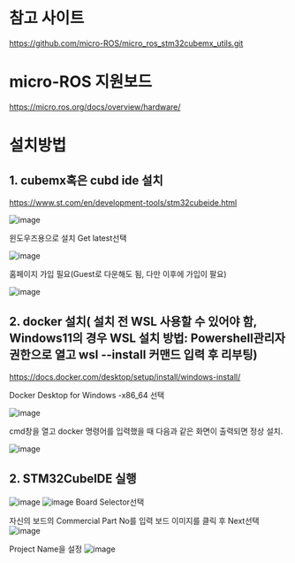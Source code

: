 # 참고 사이트

https://github.com/micro-ROS/micro_ros_stm32cubemx_utils.git

# micro-ROS 지원보드

https://micro.ros.org/docs/overview/hardware/




# 설치방법

## 1. cubemx혹은 cubd ide 설치

https://www.st.com/en/development-tools/stm32cubeide.html


![image](https://github.com/user-attachments/assets/07262d51-f24e-47bc-ac84-b763acbee4a6)

윈도우즈용으로 설치 Get latest선택

![image](https://github.com/user-attachments/assets/b7351213-8b73-4121-b4d5-4e634c7d745e)

홈페이지 가입 필요(Guest로 다운해도 됨, 다만 이후에 가입이 팔요)

![image](https://github.com/user-attachments/assets/83ba7065-3aec-4dc5-b45d-447b97df9ee4)
## 2. docker 설치( 설치 전 WSL 사용할 수 있어야 함, Windows11의 경우 WSL 설치 방법: Powershell관리자권한으로 열고 wsl --install 커맨드 입력 후 리부팅)

https://docs.docker.com/desktop/setup/install/windows-install/

Docker Desktop for Windows -x86_64 선택

![image](https://github.com/user-attachments/assets/bee806ab-f979-4e42-99b2-a4e09fc96252)

cmd창을 열고 docker 명령어를 입력했을 때 다음과 같은 화면이 출력되면 정상 설치.

![image](https://github.com/user-attachments/assets/17c4f00e-35e0-4164-99b5-9b7848052ef1)


## 2. STM32CubeIDE 실행
![image](https://github.com/user-attachments/assets/0ea72f98-ad49-4437-b4ba-9da2677e9698)
![image](https://github.com/user-attachments/assets/f2a69827-c62a-4a8c-a222-da383a0d0d98)
Board Selector선택

자신의 보드의 Commercial Part No를 입력 보드 이미지를 클릭 후 Next선택
![image](https://github.com/user-attachments/assets/5b065b2c-98ca-4405-a3b8-7b84f9bf0c70)


Project Name을 설정 
![image](https://github.com/user-attachments/assets/516c7b83-fe2d-422a-854f-dcaab1af94ff)


